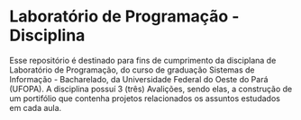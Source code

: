 # Laboratório de Programação - Disciplina
Esse repositório é destinado para fins de cumprimento da disciplana de Laboratório de Programação, do curso de graduação Sistemas de Informação - Bacharelado, da Universidade Federal do Oeste do Pará (UFOPA). A disciplina possuí 3 (três) Avalições, sendo elas, a construção de um portifólio que contenha projetos relacionados os assuntos estudados em cada aula.